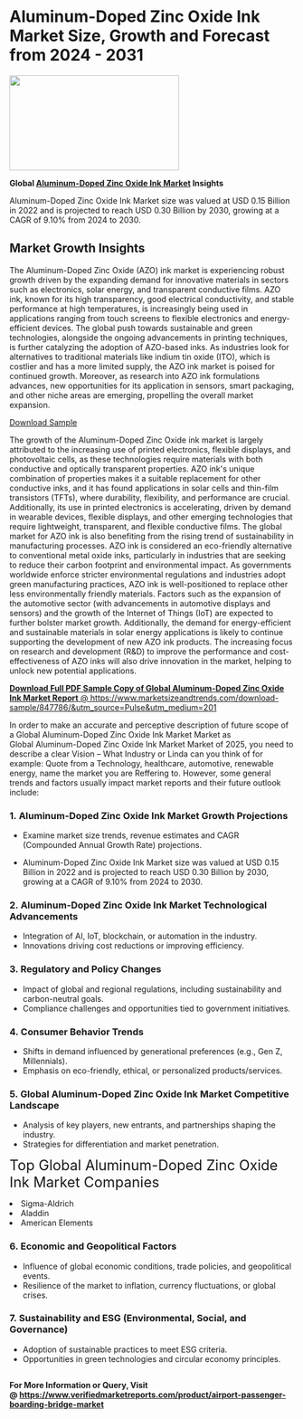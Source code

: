 <H1>Aluminum-Doped Zinc Oxide Ink Market Size, Growth and Forecast from 2024 - 2031</H1><img class="aligncenter size-medium wp-image-584254" src="https://thirdeyenews.in/wp-content/uploads/2024/09/Global-Market-Research-300x168.jpeg" alt="" width="300" height="168" /><p><strong>Global&nbsp;<a href="https://www.marketsizeandtrends.com/download-sample/847786/&amp;utm_source=Pulse&amp;utm_medium=201">Aluminum-Doped Zinc Oxide Ink Market</a> Insights</strong></p><p>Aluminum-Doped Zinc Oxide Ink Market size was valued at USD 0.15 Billion in 2022 and is projected to reach USD 0.30 Billion by 2030, growing at a CAGR of 9.10% from 2024 to 2030.</p><p><h2>Market Growth Insights</h2> The Aluminum-Doped Zinc Oxide (AZO) ink market is experiencing robust growth driven by the expanding demand for innovative materials in sectors such as electronics, solar energy, and transparent conductive films. AZO ink, known for its high transparency, good electrical conductivity, and stable performance at high temperatures, is increasingly being used in applications ranging from touch screens to flexible electronics and energy-efficient devices. The global push towards sustainable and green technologies, alongside the ongoing advancements in printing techniques, is further catalyzing the adoption of AZO-based inks. As industries look for alternatives to traditional materials like indium tin oxide (ITO), which is costlier and has a more limited supply, the AZO ink market is poised for continued growth. Moreover, as research into AZO ink formulations advances, new opportunities for its application in sensors, smart packaging, and other niche areas are emerging, propelling the overall market expansion. <p><a href="download-sample-link">Download Sample</a></p> The growth of the Aluminum-Doped Zinc Oxide ink market is largely attributed to the increasing use of printed electronics, flexible displays, and photovoltaic cells, as these technologies require materials with both conductive and optically transparent properties. AZO ink's unique combination of properties makes it a suitable replacement for other conductive inks, and it has found applications in solar cells and thin-film transistors (TFTs), where durability, flexibility, and performance are crucial. Additionally, its use in printed electronics is accelerating, driven by demand in wearable devices, flexible displays, and other emerging technologies that require lightweight, transparent, and flexible conductive films. The global market for AZO ink is also benefiting from the rising trend of sustainability in manufacturing processes. AZO ink is considered an eco-friendly alternative to conventional metal oxide inks, particularly in industries that are seeking to reduce their carbon footprint and environmental impact. As governments worldwide enforce stricter environmental regulations and industries adopt green manufacturing practices, AZO ink is well-positioned to replace other less environmentally friendly materials. Factors such as the expansion of the automotive sector (with advancements in automotive displays and sensors) and the growth of the Internet of Things (IoT) are expected to further bolster market growth. Additionally, the demand for energy-efficient and sustainable materials in solar energy applications is likely to continue supporting the development of new AZO ink products. The increasing focus on research and development (R&D) to improve the performance and cost-effectiveness of AZO inks will also drive innovation in the market, helping to unlock new potential applications. <p><a href="get-more-link"></p><p><span class=""><strong>Download Full PDF Sample Copy of Global Aluminum-Doped Zinc Oxide Ink Market Report</strong> @ <a href="https://www.marketsizeandtrends.com/download-sample/847786/&amp;utm_source=Pulse&amp;utm_medium=201" target="_blank">https://www.marketsizeandtrends.com/download-sample/847786/&amp;utm_source=Pulse&amp;utm_medium=201</a></span></p><p>In order to make an accurate and perceptive description of future scope of a Global&nbsp;Aluminum-Doped Zinc Oxide Ink Market Market as Global&nbsp;Aluminum-Doped Zinc Oxide Ink Market Market of 2025, you need to describe a clear Vision &ndash; What Industry or Linda can you think of for example: Quote from a Technology, healthcare, automotive, renewable energy, name the market you are Reffering to. However, some general trends and factors usually impact market reports and their future outlook include:</p><h3>1.&nbsp;<strong>Aluminum-Doped Zinc Oxide Ink Market Growth Projections</strong></h3><ul><li>Examine market size trends, revenue estimates and CAGR (Compounded Annual Growth Rate) projections.</li><li><p>Aluminum-Doped Zinc Oxide Ink Market size was valued at USD 0.15 Billion in 2022 and is projected to reach USD 0.30 Billion by 2030, growing at a CAGR of 9.10% from 2024 to 2030.</p></li></ul><h3>2.&nbsp;<strong>Aluminum-Doped Zinc Oxide Ink Market Technological Advancements</strong></h3><ul><li>Integration of AI, IoT, blockchain, or automation in the industry.</li><li>Innovations driving cost reductions or improving efficiency.</li></ul><h3>3.&nbsp;<strong>Regulatory and Policy Changes</strong></h3><ul><li>Impact of global and regional regulations, including sustainability and carbon-neutral goals.</li><li>Compliance challenges and opportunities tied to government initiatives.</li></ul><h3>4.&nbsp;<strong>Consumer Behavior Trends</strong></h3><ul><li>Shifts in demand influenced by generational preferences (e.g., Gen Z, Millennials).</li><li>Emphasis on eco-friendly, ethical, or personalized products/services.</li></ul><h3>5.&nbsp;<strong>Global Aluminum-Doped Zinc Oxide Ink Market Competitive Landscape</strong></h3><ul><li>Analysis of key players, new entrants, and partnerships shaping the industry.</li><li>Strategies for differentiation and market penetration.</li></ul><p data-pm-slice="1 1 []"><span style="color: inherit; font-family: inherit; font-size: 25px;">Top Global Aluminum-Doped Zinc Oxide Ink Market Companies</span></p><div class="" data-test-id=""><p><li>Sigma-Aldrich</li><li> Aladdin</li><li> American Elements</li></p></div><h3>6.&nbsp;<strong>Economic and Geopolitical Factors</strong></h3><ul><li>Influence of global economic conditions, trade policies, and geopolitical events.</li><li>Resilience of the market to inflation, currency fluctuations, or global crises.</li></ul><h3>7.&nbsp;<strong>Sustainability and ESG (Environmental, Social, and Governance)</strong></h3><ul><li>Adoption of sustainable practices to meet ESG criteria.</li><li>Opportunities in green technologies and circular economy principles.</li></ul><h2><strong style="font-size: 14px;">For More Information or Query, Visit @&nbsp;</strong><a style="background-color: #ffffff; font-size: 14px;" href="https://www.marketsizeandtrends.com/report/aluminum-doped-zinc-oxide-ink-market/" target="_blank">https://www.verifiedmarketreports.com/product/airport-passenger-boarding-bridge-market</a></h2>
